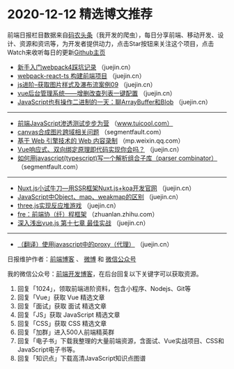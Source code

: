 # 2020-12-12 精选博文推荐

前端日报栏目数据来自[码农头条](https://toutiao.qdkfweb.cn/)（我开发的爬虫），每日分享前端、移动开发、设计、资源和资讯等，为开发者提供动力，点击Star按钮来关注这个项目，点击Watch来收听每日的更新[Github主页](https://github.com/kujian/frontendDaily)
* [新手入门webpack4踩坑记录](https://juejin.cn/post/6905300227889201159) （juejin.cn）
* [webpack-react-ts 构建前端项目](https://juejin.cn/post/6905320663335043086) （juejin.cn）
* [js进阶&#8211;获取图片样式及瀑布流案例09](https://juejin.cn/post/6905322137276383246) （juejin.cn）
* [vue后台管理系统——增删改查列表一键配置](https://juejin.cn/post/6905297335136288775) （juejin.cn）
* [JavaScript也有操作二进制的一天：聊ArrayBuffer和Blob](https://juejin.cn/post/6905180333151354887) （juejin.cn）

***
* [前端JavaScript渗透测试步步为营](http://www.tuicool.com/articles/hit/QNnmIb6) （www.tuicool.com）
* [canvas合成图片跨域相关问题](https://segmentfault.com/a/1190000038457321) （segmentfault.com）
* [基于 Web 引擎技术的 Web 内容录制](https://mp.weixin.qq.com/s/HHVDTnyHUyTuZ8ML7Rv4fg) （mp.weixin.qq.com）
* [Vue响应式、双向绑定原理即代码实现你会吗？](https://juejin.cn/post/6905295943555121159) （juejin.cn）
* [如何用javascript(typescript)写一个解析组合子库（parser combinator）](https://segmentfault.com/a/1190000038460694) （segmentfault.com）

***
* [Nuxt.js小试牛刀—用SSR框架Nuxt.js+koa开发官网](https://juejin.cn/post/6905296032922337294) （juejin.cn）
* [JavaScript中Object、map、weakmap的区别](https://juejin.cn/post/6905297673494986759) （juejin.cn）
* [three.js实现反应堆游戏](https://juejin.cn/post/6905273561293553677) （juejin.cn）
* [fre：前端协（纤）程框架](https://zhuanlan.zhihu.com/p/336374915) （zhuanlan.zhihu.com）
* [深入浅出vue.js 第十七章 最佳实战](https://juejin.cn/post/6905320958551130119) （juejin.cn）

***
* [（翻译）使用javascript中的proxy（代理）](https://juejin.cn/post/6905175321088098312) （juejin.cn）

日报维护作者：[前端博客](https://qdkfweb.cn/) 、 [微博](http://weibo.com/kujian) 和 [微信公众号](https://open.weixin.qq.com/qr/code?username=caibaojian_com)

我的微信公众号：[前端开发博客](https://open.weixin.qq.com/qr/code?username=caibaojian_com)，在后台回复以下关键字可以获取资源。

1. 回复「1024」，领取前端进阶资料，包含小程序、Nodejs、Git等
2. 回复「Vue」获取 Vue 精选文章
3. 回复「面试」获取 面试 精选文章
4. 回复「JS」获取 JavaScript 精选文章
5. 回复「CSS」获取 CSS 精选文章
6. 回复「加群」进入500人前端精英群
7. 回复「电子书」下载我整理的大量前端资源，含面试、Vue实战项目、CSS和JavaScript电子书等。
8. 回复「知识点」下载高清JavaScript知识点图谱